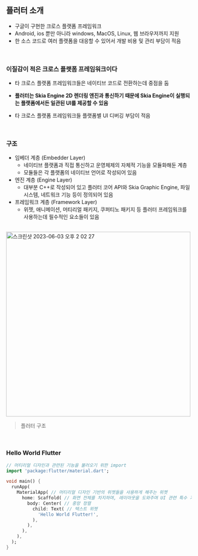 ## 플러터 소개

- 구글이 구현한 크로스 플랫폼 프레임워크
- Android, ios 뿐만 아니라 windows, MacOS, Linux, 웹 브라우저까지 지원
- 한 소스 코드로 여러 플랫폼을 대응할 수 있어서 개발 비용 및 관리 부담이 적음

<br>

### 이질감이 적은 크로스 플랫폼 프레임워크이다

- 타 크로스 플랫폼 프레임워크들은 네이티브 코드로 전환하는데 중점을 둠

- **플러터는 Skia Engine 2D 렌더링 엔진과 통신하기 때문에 Skia Engine이 실행되는 플랫폼에서든 일관된 UI를 제공할 수 있음**
- 타 크로스 플랫폼 프레임워크들 플랫폼별 UI 디버깅 부담이 적음

<br>

### 구조

- 임베더 계층 (Embedder Layer)
  - 네이티브 플랫폼과 직접 통신하고 운영체제의 자체적 기능을 모듈화해둔 계층
  - 모듈들은 각 플랫폼의 네이티브 언어로 작성되어 있음
- 엔진 계층 (Engine Layer)
  - 대부분 C++로 작성되어 있고 플러터 코어 API와 Skia Graphic Engine, 파일 시스템, 네트워크 기능 등이 정의되어 있음 
- 프레임워크 계층 (Framework Layer)
  - 위젯, 애니메이션, 머티리얼 패키지, 쿠퍼티노 패키지 등 플러터 프레임워크를 사용하는데 필수적인 요소들이 있음

<br>

<img width="500" alt="스크린샷 2023-06-03 오후 2 02 27" src="https://github.com/b2aconnn/TIL/assets/89119477/d206846f-ce39-4d7e-a654-d31ed295a8b3">

>  플러터 구조

<br>

### Hello World Flutter

```dart
// 머티리얼 디자인과 관련된 기능을 불러오기 위한 import
import 'package:flutter/material.dart';

void main() {
  runApp(
    MaterialApp( // 머티리얼 디자인 기반의 위젯들을 사용하게 해주는 위젯
      home: Scaffold( // 화면 전체를 차지하며, 레이아웃을 도와주며 UI 관련 특수 기능을 제공
        body: Center( // 중앙 정렬
          child: Text( // 텍스트 위젯
            'Hello World Flutter!',
          ),
        ),
      ),
    ),
  );
}
```

